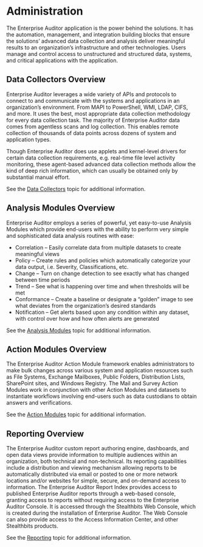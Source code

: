 # Administration

The Enterprise Auditor application is the power behind the solutions. It has the automation,
management, and integration building blocks that ensure the solutions’ advanced data collection and
analysis deliver meaningful results to an organization’s infrastructure and other technologies.
Users manage and control access to unstructured and structured data, systems, and critical
applications with the application.

## Data Collectors Overview

Enterprise Auditor leverages a wide variety of APIs and protocols to connect to and communicate with
the systems and applications in an organization’s environment. From MAPI to PowerShell, WMI, LDAP,
CIFS, and more. It uses the best, most appropriate data collection methodology for every data
collection task. The majority of Enterprise Auditor data comes from agentless scans and log
collection. This enables remote collection of thousands of data points across dozens of system and
application types.

Though Enterprise Auditor does use applets and kernel-level drivers for certain data collection
requirements, e.g. real-time file level activity monitoring, these agent-based advanced data
collection methods allow the kind of deep rich information, which can usually be obtained only by
substantial manual effort.

See the
[Data Collectors](/docs/accessanalyzer/11.6/enterpriseauditor/admin/datacollector/overview.md)
topic for additional information.

## Analysis Modules Overview

Enterprise Auditor employs a series of powerful, yet easy-to-use Analysis Modules which provide
end-users with the ability to perform very simple and sophisticated data analysis routines with
ease:

- Correlation – Easily correlate data from multiple datasets to create meaningful views
- Policy – Create rules and policies which automatically categorize your data output, i.e. Severity,
  Classifications, etc.
- Change – Turn on change detection to see exactly what has changed between time periods
- Trend – See what is happening over time and when thresholds will be met
- Conformance – Create a baseline or designate a “golden” image to see what deviates from the
  organization’s desired standards
- Notification – Get alerts based upon any condition within any dataset, with control over how and
  how often alerts are generated

See the
[Analysis Modules](/docs/accessanalyzer/11.6/enterpriseauditor/admin/analysis/overview.md)
topic for additional information.

## Action Modules Overview

The Enterprise Auditor Action Module framework enables administrators to make bulk changes across
various system and application resources such as File Systems, Exchange Mailboxes, Public Folders,
Distribution Lists, SharePoint sites, and Windows Registry. The Mail and Survey Action Modules work
in conjunction with other Action Modules and datasets to instantiate workflows involving end-users
such as data custodians to obtain answers and verifications.

See the
[Action Modules](/docs/accessanalyzer/11.6/enterpriseauditor/admin/action/overview.md)
topic for additional information.

## Reporting Overview

The Enterprise Auditor custom report authoring engine, dashboards, and open data views provide
information to multiple audiences within an organization, both technical and non-technical. Its
reporting capabilities include a distribution and viewing mechanism allowing reports to be
automatically distributed via email or posted to one or more network locations and/or websites for
simple, secure, and on-demand access to information. The Enterprise Auditor Report Index provides
access to published Enterprise Auditor reports through a web-based console, granting access to
reports without requiring access to the Enterprise Auditor Console. It is accessed through the
Stealthbits Web Console, which is created during the installation of Enterprise Auditor. The Web
Console can also provide access to the Access Information Center, and other Stealthbits products.

See the
[Reporting](/docs/accessanalyzer/11.6/enterpriseauditor/admin/report/overview.md) topic
for additional information.
